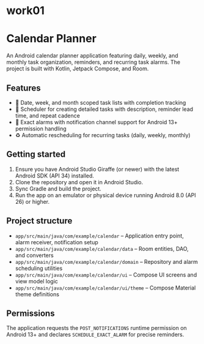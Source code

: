 # work01
# Calendar Planner

An Android calendar planner application featuring daily, weekly, and monthly task organization, reminders, and recurring task alarms. The project is built with Kotlin, Jetpack Compose, and Room.

## Features

- 📅 Date, week, and month scoped task lists with completion tracking
- 📝 Scheduler for creating detailed tasks with description, reminder lead time, and repeat cadence
- 🔔 Exact alarms with notification channel support for Android 13+ permission handling
- ♻️ Automatic rescheduling for recurring tasks (daily, weekly, monthly)

## Getting started

1. Ensure you have Android Studio Giraffe (or newer) with the latest Android SDK (API 34) installed.
2. Clone the repository and open it in Android Studio.
3. Sync Gradle and build the project.
4. Run the app on an emulator or physical device running Android 8.0 (API 26) or higher.

## Project structure

- `app/src/main/java/com/example/calendar` – Application entry point, alarm receiver, notification setup
- `app/src/main/java/com/example/calendar/data` – Room entities, DAO, and converters
- `app/src/main/java/com/example/calendar/domain` – Repository and alarm scheduling utilities
- `app/src/main/java/com/example/calendar/ui` – Compose UI screens and view model logic
- `app/src/main/java/com/example/calendar/ui/theme` – Compose Material theme definitions

## Permissions

The application requests the `POST_NOTIFICATIONS` runtime permission on Android 13+ and declares `SCHEDULE_EXACT_ALARM` for precise reminders.
